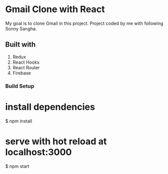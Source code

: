 
# Gmail Clone with React
My goal is to clone Gmail in this project. Project coded by me with following Sonny Sangha.

## Built with

1) Redux <br>
2) React Hooks <br>
3) React Router <br>
4) Firebase <br>

### Build Setup

# install dependencies
$ npm install

# serve with hot reload at localhost:3000
$ npm start
```
